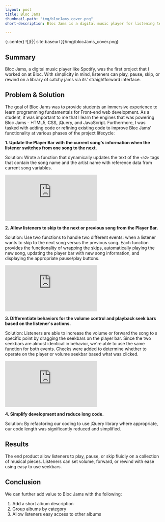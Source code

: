 ```yaml
---
layout: post
title: Bloc Jams
thumbnail-path: "img/blocJams_cover.png"
short-description: Bloc Jams is a digital music player for listening to your favorite jams.

---
```


{:.center}
![]({{ site.baseurl }}/img/blocJams_cover.png)

## Summary

Bloc Jams, a digital music player like Spotify, was the first project that I worked on at Bloc. With simplicity in mind, listeners can play, pause, skip, or rewind on a library of catchy jams via its' straightforward interface.  


## Problem & Solution

The goal of Bloc Jams was to provide students an immersive experience to learn programming fundamentals for Front-end web development. As a student, it was important to me that I learn the engines that was powering Bloc Jams - HTML5, CSS, jQuery, and JavaScript. Furthermore, I was tasked with adding code or refining existing code to improve Bloc Jams' functionality at various phases of the project lifecycle:

**1. Update the Player Bar with the current song's information when the listener switches from one song to the next.**

Solution: Wrote a function that dynamically updates the text of the `<h2>` tags that contain the song name and the artist name with reference data from current song variables.  

<iframe src="https://bloc-global-assets.s3.amazonaws.com/images-frontend/gifs/Functional%20Next%20and%20Previous%20with%20jQuery/updating_player_bar_song.mp4" frameborder="0" allowfullscreen></iframe>

<br>

**2. Allow listeners to skip to the next or previous song from the Player Bar.**

Solution: Use two functions to handle two different events: when a listener wants to skip to the next song versus the previous song. Each function provides the functionality of wrapping the skips, automatically playing the new song, updating the player bar with new song information, and displaying the appropriate pause/play buttons. 

<iframe src="https://bloc-global-assets.s3.amazonaws.com/images-frontend/gifs/Functional%20Next%20and%20Previous%20with%20jQuery/functional_next_and_previous_jquery_completed.mp4" frameborder="0" allowfullscreen></iframe>

<br>

**3. Differentiate behaviors for the volume control and playback seek bars based on the listener's actions.**


Solution: Listeners are able to increase the volume or forward the song to a specific point by dragging the seekbars on the player bar. Since the two seekbars are almost identical in behavior, we're able to use the same function for both events. Checks were added to determine whether to operate on the player or volume seekbar based what was clicked.

<iframe src="https://bloc-global-assets.s3.amazonaws.com/images-frontend/gifs/Functional%20Seek%20Bars/click_only_seek_bar.mp4" frameborder="0" allowfullscreen></iframe>
<br>

**4. Simplify development and reduce long code.** 

Solution: By refactoring our coding to use jQuery library where appropriate, our code length was significantly reduced and simplified. 


## Results 

The end product allow listeners to play, pause, or skip fluidly on a collection of musical pieces. Listeners can set volume, forward, or rewind with ease using easy to use seekbars. 


## Conclusion

We can further add value to Bloc Jams with the following:

 1. Add a short album description
 2. Group albums by category 
 3. Allow listeners easy access to other albums

